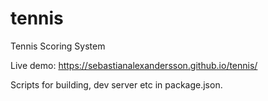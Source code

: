# tennis
Tennis Scoring System

Live demo: https://sebastianalexandersson.github.io/tennis/

Scripts for building, dev server etc in package.json.
